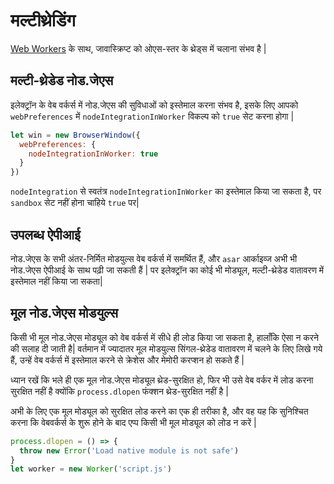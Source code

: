 # मल्टीथ्रेडिंग

[Web Workers](https://developer.mozilla.org/en/docs/Web/API/Web_Workers_API/Using_web_workers) के साथ, जावास्क्रिप्ट को ओएस-स्तर के थ्रेड्स में चलाना संभव है |

## मल्टी-थ्रेडेड नोड.जेएस

इलेक्ट्रॉन के वेब वर्कर्स में नोड.जेएस की सुविधाओं को इस्तेमाल करना संभव है, इसके लिए आपको `webPreferences` में `nodeIntegrationInWorker` विकल्प को `true` सेट करना होगा |

```javascript
let win = new BrowserWindow({
  webPreferences: {
    nodeIntegrationInWorker: true
  }
})
```

`nodeIntegration` से स्वतंत्र `nodeIntegrationInWorker` का इस्तेमाल किया जा सकता है, पर `sandbox` सेट नहीं होना चाहिये `true` पर|

## उपलब्ध ऐपीआई

नोड.जेएस के सभी अंतर-निर्मित मोडयुल्स वेब वर्कर्स में समर्थित हैं, और `asar` आर्काइव्ज अभी भी नोड.जेएस ऐपीआई के साथ पढ़ी जा सकती हैं | पर इलेक्ट्रॉन का कोई भी मोड्यूल, मल्टी-थ्रेडेड वातावरण में इस्तेमाल नहीं किया जा सकता|

## मूल नोड.जेएस मोडयुल्स

किसी भी मूल नोड.जेएस मोड्यूल को वेब वर्कर्स में सीधे ही लोड किया जा सकता है, हालाँकि ऐसा न करने की सलाह दी जाती है| वर्तमान में ज्यादातर मूल मोडयुल्स सिंगल-थ्रेडेड वातावरण में चलने के लिए लिखे गये हैं, उन्हें वेब वर्कर्स में इस्तेमाल करने से क्रेशेस और मेमोरी करप्शन हो सकते हैं |

ध्यान रखें कि भले ही एक मूल नोड.जेएस मोड्यूल थ्रेड-सुरक्षित हो, फिर भी उसे वेब वर्कर में लोड करना सुरक्षित नहीं है क्योंकि `process.dlopen` फंक्शन थ्रेड-सुरक्षित नहीं है |

अभी के लिए एक मूल मोड्यूल को सुरक्षित लोड करने का एक ही तरीका है, और वह यह कि सुनिश्चित करना कि वेबवर्कर्स के शुरू होने के बाद एप्प किसी भी मूल मोड्यूल को लोड न करें |

```javascript
process.dlopen = () => {
  throw new Error('Load native module is not safe')
}
let worker = new Worker('script.js')
```